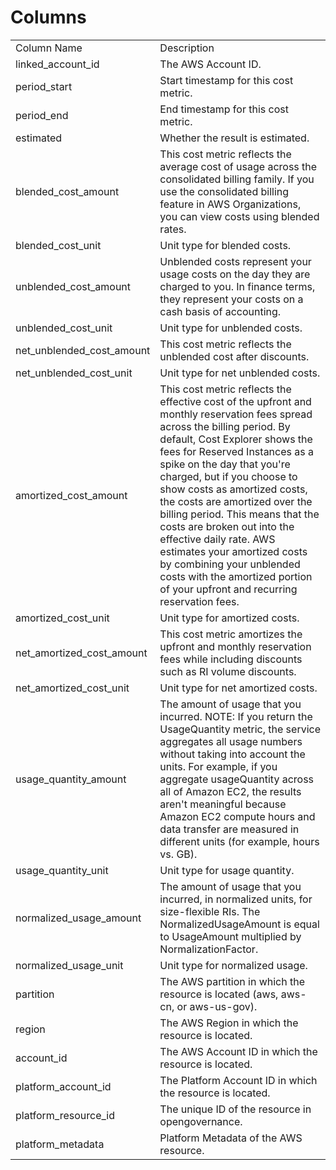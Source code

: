 # Columns  

<table>
	<tr><td>Column Name</td><td>Description</td></tr>
	<tr><td>linked_account_id</td><td>The AWS Account ID.</td></tr>
	<tr><td>period_start</td><td>Start timestamp for this cost metric.</td></tr>
	<tr><td>period_end</td><td>End timestamp for this cost metric.</td></tr>
	<tr><td>estimated</td><td>Whether the result is estimated.</td></tr>
	<tr><td>blended_cost_amount</td><td>This cost metric reflects the average cost of usage across the consolidated billing family. If you use the consolidated billing feature in AWS Organizations, you can view costs using blended rates.</td></tr>
	<tr><td>blended_cost_unit</td><td>Unit type for blended costs.</td></tr>
	<tr><td>unblended_cost_amount</td><td>Unblended costs represent your usage costs on the day they are charged to you. In finance terms, they represent your costs on a cash basis of accounting.</td></tr>
	<tr><td>unblended_cost_unit</td><td>Unit type for unblended costs.</td></tr>
	<tr><td>net_unblended_cost_amount</td><td>This cost metric reflects the unblended cost after discounts.</td></tr>
	<tr><td>net_unblended_cost_unit</td><td>Unit type for net unblended costs.</td></tr>
	<tr><td>amortized_cost_amount</td><td>This cost metric reflects the effective cost of the upfront and monthly reservation fees spread across the billing period. By default, Cost Explorer shows the fees for Reserved Instances as a spike on the day that you&#39;re charged, but if you choose to show costs as amortized costs, the costs are amortized over the billing period. This means that the costs are broken out into the effective daily rate. AWS estimates your amortized costs by combining your unblended costs with the amortized portion of your upfront and recurring reservation fees.</td></tr>
	<tr><td>amortized_cost_unit</td><td>Unit type for amortized costs.</td></tr>
	<tr><td>net_amortized_cost_amount</td><td>This cost metric amortizes the upfront and monthly reservation fees while including discounts such as RI volume discounts.</td></tr>
	<tr><td>net_amortized_cost_unit</td><td>Unit type for net amortized costs.</td></tr>
	<tr><td>usage_quantity_amount</td><td>The amount of usage that you incurred. NOTE: If you return the UsageQuantity metric, the service aggregates all usage numbers without taking into account the units. For example, if you aggregate usageQuantity across all of Amazon EC2, the results aren&#39;t meaningful because Amazon EC2 compute hours and data transfer are measured in different units (for example, hours vs. GB).</td></tr>
	<tr><td>usage_quantity_unit</td><td>Unit type for usage quantity.</td></tr>
	<tr><td>normalized_usage_amount</td><td>The amount of usage that you incurred, in normalized units, for size-flexible RIs. The NormalizedUsageAmount is equal to UsageAmount multiplied by NormalizationFactor.</td></tr>
	<tr><td>normalized_usage_unit</td><td>Unit type for normalized usage.</td></tr>
	<tr><td>partition</td><td>The AWS partition in which the resource is located (aws, aws-cn, or aws-us-gov).</td></tr>
	<tr><td>region</td><td>The AWS Region in which the resource is located.</td></tr>
	<tr><td>account_id</td><td>The AWS Account ID in which the resource is located.</td></tr>
	<tr><td>platform_account_id</td><td>The Platform Account ID in which the resource is located.</td></tr>
	<tr><td>platform_resource_id</td><td>The unique ID of the resource in opengovernance.</td></tr>
	<tr><td>platform_metadata</td><td>Platform Metadata of the AWS resource.</td></tr>
</table>